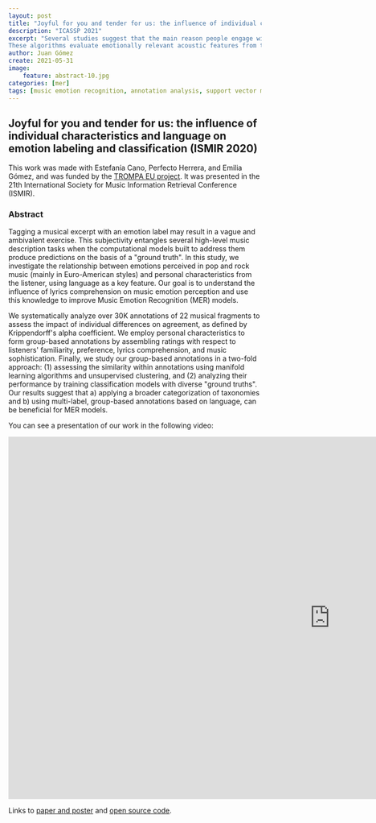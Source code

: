 ```yaml
---
layout: post
title: "Joyful for you and tender for us: the influence of individual characteristics and language on emotion labeling and classification"
description: "ICASSP 2021"
excerpt: "Several studies suggest that the main reason people engage with music is its emotional effect. This makes the idea of computational algorithms that can predict the emotions in music particularly intriguing and provocative. 
These algorithms evaluate emotionally relevant acoustic features from the audio signals, and correlate them with certain emotions that the music could convey, express or induce."
author: Juan Gómez
create: 2021-05-31
image:
    feature: abstract-10.jpg
categories: [mer]
tags: [music emotion recognition, annotation analysis, support vector machine, group based models]
---
```


## Joyful for you and tender for us: the influence of individual characteristics and language on emotion labeling and classification (ISMIR 2020)

This work was made with Estefanía Cano, Perfecto Herrera, and Emilia Gómez, and was funded by the [TROMPA EU project](https://trompamusic.eu/). It was presented in the 21th International Society for Music Information Retrieval Conference (ISMIR).
 
### Abstract

Tagging a musical excerpt with an emotion label may result in a vague and ambivalent exercise. This subjectivity entangles several high-level music description tasks when the computational models built to address them produce predictions on the basis of a "ground truth". In this study, we investigate the relationship between emotions perceived in pop and rock music (mainly in Euro-American styles) and personal characteristics from the listener, using language as a key feature. Our goal is to understand the influence of lyrics comprehension on music emotion perception and use this knowledge to improve Music Emotion Recognition (MER) models. 

We systematically analyze over 30K annotations of 22 musical fragments to assess the impact of individual differences on agreement, as defined by Krippendorff's alpha coefficient. We employ personal characteristics to form group-based annotations by assembling ratings with respect to listeners' familiarity, preference, lyrics comprehension, and music sophistication. Finally, we study our group-based annotations in a two-fold approach: (1) assessing the similarity within annotations using manifold learning algorithms and unsupervised clustering, and (2) analyzing their performance by training classification models with diverse "ground truths". Our results suggest that a) applying a broader categorization of taxonomies and b) using multi-label, group-based annotations based on language, can be beneficial for MER models.

You can see a presentation of our work in the following video:

<iframe width="1280" height="720" src="https://www.youtube.com/embed/R9COlGHdlmA" title="YouTube video player" frameborder="0" allow="accelerometer; autoplay; clipboard-write; encrypted-media; gyroscope; picture-in-picture" allowfullscreen></iframe>

Links to [paper and poster](https://program.ismir2020.net/poster_6-11.html) and [open source code](https://github.com/juansgomez87/agreement-emotion).


